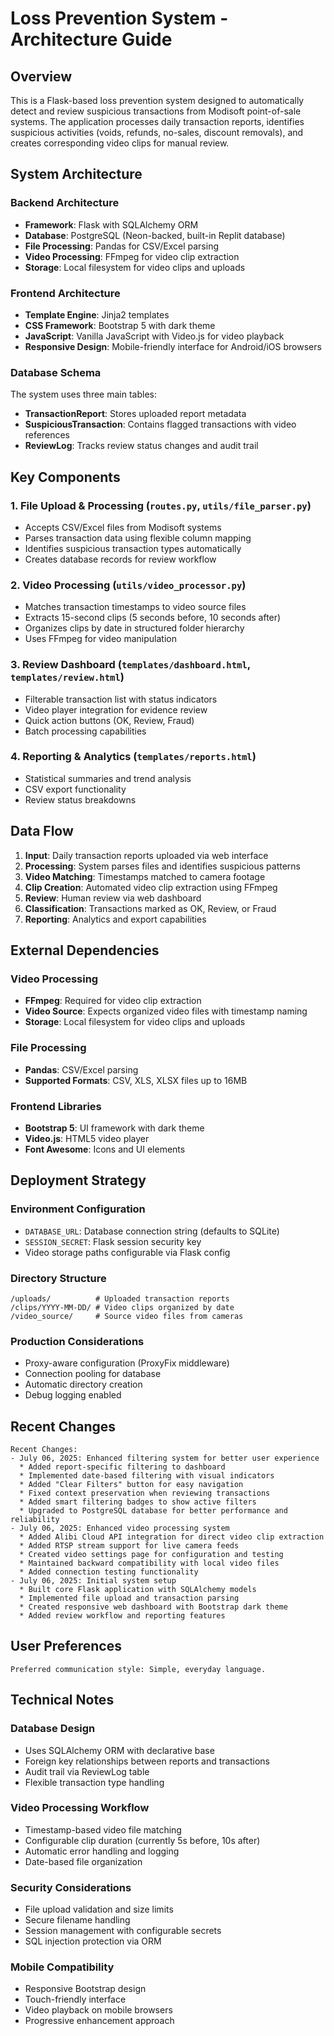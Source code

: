 # Loss Prevention System - Architecture Guide

## Overview

This is a Flask-based loss prevention system designed to automatically detect and review suspicious transactions from Modisoft point-of-sale systems. The application processes daily transaction reports, identifies suspicious activities (voids, refunds, no-sales, discount removals), and creates corresponding video clips for manual review.

## System Architecture

### Backend Architecture
- **Framework**: Flask with SQLAlchemy ORM
- **Database**: PostgreSQL (Neon-backed, built-in Replit database)
- **File Processing**: Pandas for CSV/Excel parsing
- **Video Processing**: FFmpeg for video clip extraction
- **Storage**: Local filesystem for video clips and uploads

### Frontend Architecture
- **Template Engine**: Jinja2 templates
- **CSS Framework**: Bootstrap 5 with dark theme
- **JavaScript**: Vanilla JavaScript with Video.js for video playback
- **Responsive Design**: Mobile-friendly interface for Android/iOS browsers

### Database Schema
The system uses three main tables:
- **TransactionReport**: Stores uploaded report metadata
- **SuspiciousTransaction**: Contains flagged transactions with video references
- **ReviewLog**: Tracks review status changes and audit trail

## Key Components

### 1. File Upload & Processing (`routes.py`, `utils/file_parser.py`)
- Accepts CSV/Excel files from Modisoft systems
- Parses transaction data using flexible column mapping
- Identifies suspicious transaction types automatically
- Creates database records for review workflow

### 2. Video Processing (`utils/video_processor.py`)
- Matches transaction timestamps to video source files
- Extracts 15-second clips (5 seconds before, 10 seconds after)
- Organizes clips by date in structured folder hierarchy
- Uses FFmpeg for video manipulation

### 3. Review Dashboard (`templates/dashboard.html`, `templates/review.html`)
- Filterable transaction list with status indicators
- Video player integration for evidence review
- Quick action buttons (OK, Review, Fraud)
- Batch processing capabilities

### 4. Reporting & Analytics (`templates/reports.html`)
- Statistical summaries and trend analysis
- CSV export functionality
- Review status breakdowns

## Data Flow

1. **Input**: Daily transaction reports uploaded via web interface
2. **Processing**: System parses files and identifies suspicious patterns
3. **Video Matching**: Timestamps matched to camera footage
4. **Clip Creation**: Automated video clip extraction using FFmpeg
5. **Review**: Human review via web dashboard
6. **Classification**: Transactions marked as OK, Review, or Fraud
7. **Reporting**: Analytics and export capabilities

## External Dependencies

### Video Processing
- **FFmpeg**: Required for video clip extraction
- **Video Source**: Expects organized video files with timestamp naming
- **Storage**: Local filesystem for video clips and uploads

### File Processing
- **Pandas**: CSV/Excel parsing
- **Supported Formats**: CSV, XLS, XLSX files up to 16MB

### Frontend Libraries
- **Bootstrap 5**: UI framework with dark theme
- **Video.js**: HTML5 video player
- **Font Awesome**: Icons and UI elements

## Deployment Strategy

### Environment Configuration
- `DATABASE_URL`: Database connection string (defaults to SQLite)
- `SESSION_SECRET`: Flask session security key
- Video storage paths configurable via Flask config

### Directory Structure
```
/uploads/          # Uploaded transaction reports
/clips/YYYY-MM-DD/ # Video clips organized by date
/video_source/     # Source video files from cameras
```

### Production Considerations
- Proxy-aware configuration (ProxyFix middleware)
- Connection pooling for database
- Automatic directory creation
- Debug logging enabled

## Recent Changes

```
Recent Changes:
- July 06, 2025: Enhanced filtering system for better user experience
  * Added report-specific filtering to dashboard
  * Implemented date-based filtering with visual indicators
  * Added "Clear Filters" button for easy navigation
  * Fixed context preservation when reviewing transactions
  * Added smart filtering badges to show active filters
  * Upgraded to PostgreSQL database for better performance and reliability
- July 06, 2025: Enhanced video processing system
  * Added Alibi Cloud API integration for direct video clip extraction
  * Added RTSP stream support for live camera feeds
  * Created video settings page for configuration and testing
  * Maintained backward compatibility with local video files
  * Added connection testing functionality
- July 06, 2025: Initial system setup
  * Built core Flask application with SQLAlchemy models
  * Implemented file upload and transaction parsing
  * Created responsive web dashboard with Bootstrap dark theme
  * Added review workflow and reporting features
```

## User Preferences

```
Preferred communication style: Simple, everyday language.
```

## Technical Notes

### Database Design
- Uses SQLAlchemy ORM with declarative base
- Foreign key relationships between reports and transactions
- Audit trail via ReviewLog table
- Flexible transaction type handling

### Video Processing Workflow
- Timestamp-based video file matching
- Configurable clip duration (currently 5s before, 10s after)
- Automatic error handling and logging
- Date-based file organization

### Security Considerations
- File upload validation and size limits
- Secure filename handling
- Session management with configurable secrets
- SQL injection protection via ORM

### Mobile Compatibility
- Responsive Bootstrap design
- Touch-friendly interface
- Video playback on mobile browsers
- Progressive enhancement approach